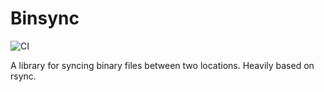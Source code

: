 # Binsync

![CI](https://github.com/dristic/binsync/actions/workflows/rust.yml/badge.svg)

A library for syncing binary files between two locations. Heavily based on rsync.
